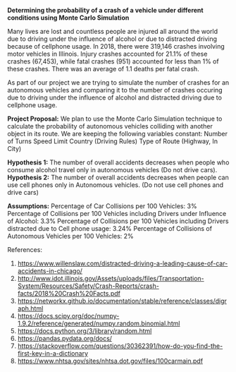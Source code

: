 **Determining the probability of a crash of a vehicle under different conditions using Monte Carlo Simulation**

Many lives are lost and countless people are injured all around the world due to driving under the influence of alcohol or due to distracted driving because of cellphone usage. In 2018, there were 319,146 crashes involving motor vehicles in Illinois. Injury crashes accounted for 21.1% of these crashes (67,453), while fatal crashes (951) accounted for less than 1% of these crashes. There was an average of 1.1 deaths per fatal crash.

As part of our project we are trying to simulate the number of crashes for an autonomous vehicles and comparing it to the number of crashes occuring due to driving under the influence of alcohol and distracted driving due to cellphone usage.

**Project Proposal:**
We plan to use the Monte Carlo Simulation technique to calculate the probability of autonomous vehicles colliding with another object in its route.
We are keeping the following variables constant:
Number of Turns
Speed Limit
Country (Driving Rules)
Type of Route (Highway, In City)
 
**Hypothesis 1:**
     The number of overall accidents decreases when people who consume alcohol travel only in autonomous vehicles (Do not drive cars).
**Hypothesis 2:**
    The number of overall accidents decreases when people can use cell phones only in Autonomous vehicles. (Do not use cell phones and drive cars)

**Assumptions:**
Percentage of Car Collisions per 100 Vehicles: 3%
Percentage of Collisions per 100 Vehicles including Drivers under Influence of Alcohol:  3.3%
Percentage of Collisions per 100 Vehicles including Drivers distracted due to Cell phone usage: 3.24%
Percentage of Collisions of Autonomous Vehicles per 100 Vehicles: 2%


References: 
1. https://www.willenslaw.com/distracted-driving-a-leading-cause-of-car-accidents-in-chicago/
2. http://www.idot.illinois.gov/Assets/uploads/files/Transportation-System/Resources/Safety/Crash-Reports/crash-facts/2018%20Crash%20Facts.pdf
3. https://networkx.github.io/documentation/stable/reference/classes/digraph.html
4. https://docs.scipy.org/doc/numpy-1.9.2/reference/generated/numpy.random.binomial.html
5. https://docs.python.org/3/library/random.html
6. https://pandas.pydata.org/docs/
7. https://stackoverflow.com/questions/30362391/how-do-you-find-the-first-key-in-a-dictionary 
8. https://www.nhtsa.gov/sites/nhtsa.dot.gov/files/100carmain.pdf
